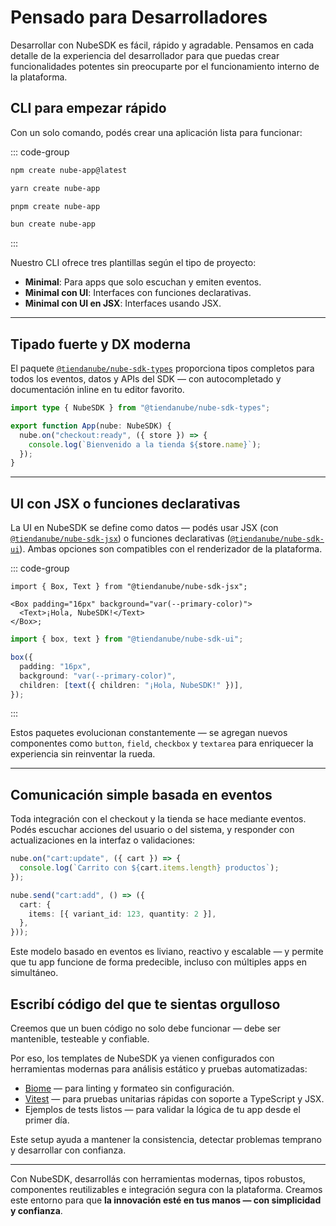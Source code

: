 # Pensado para Desarrolladores

Desarrollar con NubeSDK es fácil, rápido y agradable. Pensamos en cada detalle de la experiencia del desarrollador para que puedas crear funcionalidades potentes sin preocuparte por el funcionamiento interno de la plataforma.

## CLI para empezar rápido

Con un solo comando, podés crear una aplicación lista para funcionar:

::: code-group

```bash [npm]
npm create nube-app@latest
```

```bash [yarn]
yarn create nube-app
```

```bash [pnpm]
pnpm create nube-app
```

```bash [bun]
bun create nube-app
```

:::

Nuestro CLI ofrece tres plantillas según el tipo de proyecto:
- **Minimal**: Para apps que solo escuchan y emiten eventos.
- **Minimal con UI**: Interfaces con funciones declarativas.
- **Minimal con UI en JSX**: Interfaces usando JSX.

---

## Tipado fuerte y DX moderna

El paquete [`@tiendanube/nube-sdk-types`](https://www.npmjs.com/package/@tiendanube/nube-sdk-types) proporciona tipos completos para todos los eventos, datos y APIs del SDK — con autocompletado y documentación inline en tu editor favorito.

```ts
import type { NubeSDK } from "@tiendanube/nube-sdk-types";

export function App(nube: NubeSDK) {
  nube.on("checkout:ready", ({ store }) => {
    console.log(`Bienvenido a la tienda ${store.name}`);
  });
}
```

---

## UI con JSX o funciones declarativas

La UI en NubeSDK se define como datos — podés usar JSX (con [`@tiendanube/nube-sdk-jsx`](https://www.npmjs.com/package/@tiendanube/nube-sdk-jsx)) o funciones declarativas ([`@tiendanube/nube-sdk-ui`](https://www.npmjs.com/package/@tiendanube/nube-sdk-ui)). Ambas opciones son compatibles con el renderizador de la plataforma.

::: code-group

```tsx [JSX]
import { Box, Text } from "@tiendanube/nube-sdk-jsx";

<Box padding="16px" background="var(--primary-color)">
  <Text>¡Hola, NubeSDK!</Text>
</Box>;
```

```typescript [Declarative]
import { box, text } from "@tiendanube/nube-sdk-ui";

box({
  padding: "16px",
  background: "var(--primary-color)",
  children: [text({ children: "¡Hola, NubeSDK!" })],
});
```
:::

Estos paquetes evolucionan constantemente — se agregan nuevos componentes como `button`, `field`, `checkbox` y `textarea` para enriquecer la experiencia sin reinventar la rueda.

---

## Comunicación simple basada en eventos

Toda integración con el checkout y la tienda se hace mediante eventos. Podés escuchar acciones del usuario o del sistema, y responder con actualizaciones en la interfaz o validaciones:

```ts
nube.on("cart:update", ({ cart }) => {
  console.log(`Carrito con ${cart.items.length} productos`);
});

nube.send("cart:add", () => ({
  cart: {
    items: [{ variant_id: 123, quantity: 2 }],
  },
}));
```

Este modelo basado en eventos es liviano, reactivo y escalable — y permite que tu app funcione de forma predecible, incluso con múltiples apps en simultáneo.

## Escribí código del que te sientas orgulloso

Creemos que un buen código no solo debe funcionar — debe ser mantenible, testeable y confiable.

Por eso, los templates de NubeSDK ya vienen configurados con herramientas modernas para análisis estático y pruebas automatizadas:

- [Biome](https://biomejs.dev/) — para linting y formateo sin configuración.
- [Vitest](https://vitest.dev/) — para pruebas unitarias rápidas con soporte a TypeScript y JSX.
- Ejemplos de tests listos — para validar la lógica de tu app desde el primer día.

Este setup ayuda a mantener la consistencia, detectar problemas temprano y desarrollar con confianza.

---

Con NubeSDK, desarrollás con herramientas modernas, tipos robustos, componentes reutilizables e integración segura con la plataforma. Creamos este entorno para que **la innovación esté en tus manos — con simplicidad y confianza**.
